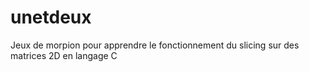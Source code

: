 # unetdeux
Jeux de morpion pour apprendre le fonctionnement du slicing sur des matrices 2D en langage C
